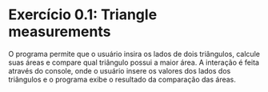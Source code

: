 
# Exercício 0.1: Triangle measurements

O programa permite que o usuário insira os lados de dois triângulos, calcule suas áreas e compare qual triângulo possui a maior área. A interação é feita através do console, onde o usuário insere os valores dos lados dos triângulos e o programa exibe o resultado da comparação das áreas.

